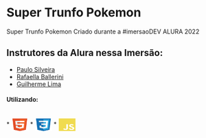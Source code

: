 # Super Trunfo Pokemon
Super Trunfo Pokemon Criado durante a #imersaoDEV ALURA 2022

## Instrutores da Alura nessa Imersão:
* <a href="https://www.linkedin.com/in/paulosilveira/">Paulo Silveira</a>
* <a href="https://www.linkedin.com/in/rafaella-ballerini-45875016a/">Rafaella Ballerini</a>
* <a href="https://www.linkedin.com/in/guilherme-lima-developer/">Guilherme Lima</a>

#### Utilizando:
<br>
* <img align="center" alt="HTML" height="30" width="40" src="https://raw.githubusercontent.com/devicons/devicon/master/icons/html5/html5-original.svg">
* <img align="center" alt="CSS" height="30" width="40" src="https://raw.githubusercontent.com/devicons/devicon/master/icons/css3/css3-original.svg">
* <img align="center" alt="Js" height="30" width="40" src="https://raw.githubusercontent.com/devicons/devicon/master/icons/javascript/javascript-plain.svg">
